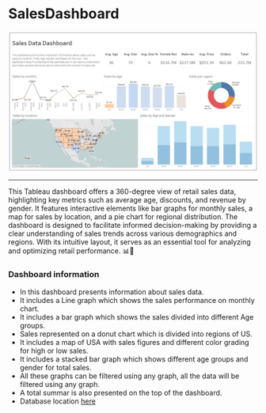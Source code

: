 # SalesDashboard

![Caption](SalesDashboard.png)

---

This Tableau dashboard offers a 360-degree view of retail sales data, highlighting key metrics such as average age, discounts, and revenue by gender. It features interactive elements like bar graphs for monthly sales, a map for sales by location, and a pie chart for regional distribution. The dashboard is designed to facilitate informed decision-making by providing a clear understanding of sales trends across various demographics and regions. With its intuitive layout, it serves as an essential tool for analyzing and optimizing retail performance. 📊🛒

### Dashboard information

 - In this dashboard presents information about sales data.
 - It includes a Line graph which shows the sales performance on monthly chart.
 - It includes a bar graph which shows the sales divided into different Age groups.
 - Sales represented on a donut chart which is divided into regions of US.
 - It includes a map of USA with sales figures and different color grading for high or low sales.
 - It includes a stacked bar graph which shows different age groups and gender for total sales.
 - All these graphs can be filtered using any graph, all the data will be filtered using any graph.
 - A total summar is also presented on the top of the dashboard.
 - Database location [here](https://github.com/stanley-george-joseph/Customer-Analysis-Tableau/blob/main/sales_06_FY2020-21.csv.zip)
